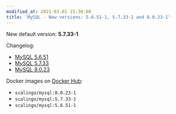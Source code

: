 ```yaml
---
modified_at: 2021-03-01 15:30:00
title: 'MySQL - New versions: 5.6.51-1, 5.7.33-1 and 8.0.23-1'
---
```


New default version: **5.7.33-1**

Changelog:
* [MySQL 5.6.51](https://dev.mysql.com/doc/relnotes/mysql/5.6/en/news-5-6-51.html)
* [MySQL 5.7.33](https://dev.mysql.com/doc/relnotes/mysql/5.7/en/news-5-7-33.html)
* [MySQL 8.0.23](https://dev.mysql.com/doc/relnotes/mysql/8.0/en/news-8-0-23.html)

Docker images on [Docker Hub](https://hub.docker.com/r/scalingo/mysql):

* `scalingo/mysql:8.0.23-1`
* `scalingo/mysql:5.7.33-1`
* `scalingo/mysql:5.6.51-1`
